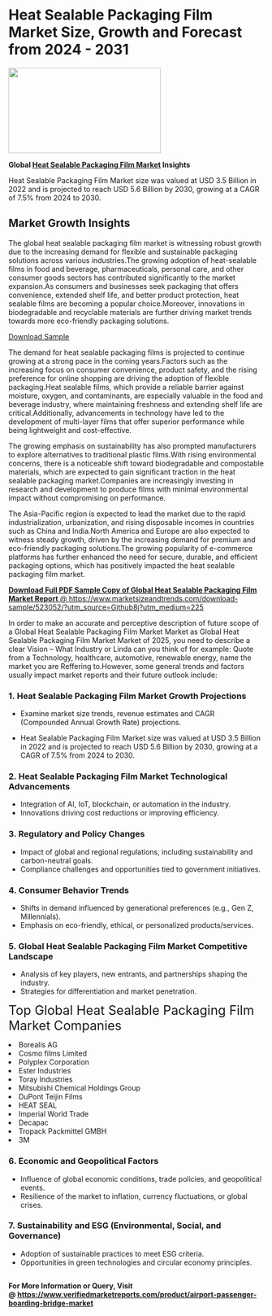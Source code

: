 <H1>Heat Sealable Packaging Film Market Size, Growth and Forecast from 2024 - 2031</H1><img class="aligncenter size-medium wp-image-584254" src="https://thirdeyenews.in/wp-content/uploads/2024/09/Global-Market-Research-300x168.jpeg" alt="" width="300" height="168" /><p><strong>Global&nbsp;<a href="https://www.marketsizeandtrends.com/download-sample/523052/?utm_source=Github8j?utm_medium=225">Heat Sealable Packaging Film Market</a> Insights</strong></p><p>Heat Sealable Packaging Film Market size was valued at USD 3.5 Billion in 2022 and is projected to reach USD 5.6 Billion by 2030, growing at a CAGR of 7.5% from 2024 to 2030.</p><p><h2>Market Growth Insights</h2> <p>The global heat sealable packaging film market is witnessing robust growth due to the increasing demand for flexible and sustainable packaging solutions across various industries.The growing adoption of heat-sealable films in food and beverage, pharmaceuticals, personal care, and other consumer goods sectors has contributed significantly to the market expansion.As consumers and businesses seek packaging that offers convenience, extended shelf life, and better product protection, heat sealable films are becoming a popular choice.Moreover, innovations in biodegradable and recyclable materials are further driving market trends towards more eco-friendly packaging solutions.</p> <p><a href="#">Download Sample</a></p> <p>The demand for heat sealable packaging films is projected to continue growing at a strong pace in the coming years.Factors such as the increasing focus on consumer convenience, product safety, and the rising preference for online shopping are driving the adoption of flexible packaging.Heat sealable films, which provide a reliable barrier against moisture, oxygen, and contaminants, are especially valuable in the food and beverage industry, where maintaining freshness and extending shelf life are critical.Additionally, advancements in technology have led to the development of multi-layer films that offer superior performance while being lightweight and cost-effective.</p> <p>The growing emphasis on sustainability has also prompted manufacturers to explore alternatives to traditional plastic films.With rising environmental concerns, there is a noticeable shift toward biodegradable and compostable materials, which are expected to gain significant traction in the heat sealable packaging market.Companies are increasingly investing in research and development to produce films with minimal environmental impact without compromising on performance.</p> <p>The Asia-Pacific region is expected to lead the market due to the rapid industrialization, urbanization, and rising disposable incomes in countries such as China and India.North America and Europe are also expected to witness steady growth, driven by the increasing demand for premium and eco-friendly packaging solutions.The growing popularity of e-commerce platforms has further enhanced the need for secure, durable, and efficient packaging options, which has positively impacted the heat sealable packaging film market.</p> <p><a href="#"></p><p><span class=""><strong>Download Full PDF Sample Copy of Global Heat Sealable Packaging Film Market Report</strong> @ <a href="https://www.marketsizeandtrends.com/download-sample/523052/?utm_source=Github8j?utm_medium=225" target="_blank">https://www.marketsizeandtrends.com/download-sample/523052/?utm_source=Github8j?utm_medium=225</a></span></p><p>In order to make an accurate and perceptive description of future scope of a Global&nbsp;Heat Sealable Packaging Film Market Market as Global&nbsp;Heat Sealable Packaging Film Market Market of 2025, you need to describe a clear Vision &ndash; What Industry or Linda can you think of for example: Quote from a Technology, healthcare, automotive, renewable energy, name the market you are Reffering to.However, some general trends and factors usually impact market reports and their future outlook include:</p><h3>1.&nbsp;<strong>Heat Sealable Packaging Film Market Growth Projections</strong></h3><ul><li>Examine market size trends, revenue estimates and CAGR (Compounded Annual Growth Rate) projections.</li><li><p>Heat Sealable Packaging Film Market size was valued at USD 3.5 Billion in 2022 and is projected to reach USD 5.6 Billion by 2030, growing at a CAGR of 7.5% from 2024 to 2030.</p></li></ul><h3>2.&nbsp;<strong>Heat Sealable Packaging Film Market Technological Advancements</strong></h3><ul><li>Integration of AI, IoT, blockchain, or automation in the industry.</li><li>Innovations driving cost reductions or improving efficiency.</li></ul><h3>3.&nbsp;<strong>Regulatory and Policy Changes</strong></h3><ul><li>Impact of global and regional regulations, including sustainability and carbon-neutral goals.</li><li>Compliance challenges and opportunities tied to government initiatives.</li></ul><h3>4.&nbsp;<strong>Consumer Behavior Trends</strong></h3><ul><li>Shifts in demand influenced by generational preferences (e.g., Gen Z, Millennials).</li><li>Emphasis on eco-friendly, ethical, or personalized products/services.</li></ul><h3>5.&nbsp;<strong>Global Heat Sealable Packaging Film Market Competitive Landscape</strong></h3><ul><li>Analysis of key players, new entrants, and partnerships shaping the industry.</li><li>Strategies for differentiation and market penetration.</li></ul><p data-pm-slice="1 1 []"><span style="color: inherit; font-family: inherit; font-size: 25px;">Top Global Heat Sealable Packaging Film Market Companies</span></p><div class="" data-test-id=""><p><li>Borealis AG</li><li> Cosmo films Limited</li><li> Polyplex Corporation</li><li> Ester Industries</li><li> Toray Industries</li><li> Mitsubishi Chemical Holdings Group</li><li> DuPont Teijin Films</li><li> HEAT SEAL</li><li> Imperial World Trade</li><li> Decapac</li><li> Tropack Packmittel GMBH</li><li> 3M</li></p></div><h3>6.&nbsp;<strong>Economic and Geopolitical Factors</strong></h3><ul><li>Influence of global economic conditions, trade policies, and geopolitical events.</li><li>Resilience of the market to inflation, currency fluctuations, or global crises.</li></ul><h3>7.&nbsp;<strong>Sustainability and ESG (Environmental, Social, and Governance)</strong></h3><ul><li>Adoption of sustainable practices to meet ESG criteria.</li><li>Opportunities in green technologies and circular economy principles.</li></ul><h2><strong style="font-size: 14px;">For More Information or Query, Visit @&nbsp;</strong><a style="background-color: #ffffff; font-size: 14px;" href="https://www.marketsizeandtrends.com/report/heat-sealable-packaging-film-market/" target="_blank">https://www.verifiedmarketreports.com/product/airport-passenger-boarding-bridge-market</a></h2>